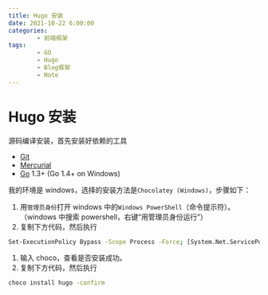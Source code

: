 ```yaml
---
title: Hugo 安装
date: 2021-10-22 6:00:00
categories:
        - 前端框架
tags:
        - GO
        - Hugo
        - Blog框架
        - Note
---
```


# Hugo 安装

源码编译安装，首先安装好依赖的工具

- [Git](http://git-scm.com/)
- [Mercurial](http://mercurial.selenic.com/)
- [Go](http://golang.org/) 1.3+ (Go 1.4+ on Windows)

我的环境是 windows，选择的安装方法是`Chocolatey (Windows)`，步骤如下：

1. 用`管理员身份`打开 windows 中的`Windows PowerShell`（命令提示符）。（windows 中搜索 powershell，右键“用管理员身份运行”）
2. 复制下方代码，然后执行

```bash
Set-ExecutionPolicy Bypass -Scope Process -Force; [System.Net.ServicePointManager]::SecurityProtocol = [System.Net.ServicePointManager]::SecurityProtocol -bor 3072; iex ((New-Object System.Net.WebClient).DownloadString('https://chocolatey.org/install.ps1'))
```

1. 输入 choco，查看是否安装成功。
2. 复制下方代码，然后执行

```bash
choco install hugo -confirm
```

